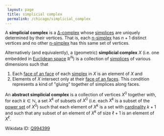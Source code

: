 ```yaml
---
 layout: page
 title: simplicial complex
 permalink: /chicago/simplicial_complex
---
```

A **simplicial complex** is a [∆-complex](https://mathgloss.github.io/MathGloss/chicago/∆-complex) whose [simplices](https://mathgloss.github.io/MathGloss/chicago/n-simplex) are uniquely determined by their vertices. That is, each [n-simplex](https://mathgloss.github.io/MathGloss/chicago/n-simplex) has $n+1$ distinct vertices and no other [n-simplex](https://mathgloss.github.io/MathGloss/chicago/n-simplex) has this same set of vertices.

Alternatively (and equivalently), a (geometric) **simplicial complex** $X$ (i.e. one embedded in [Euclidean space](https://mathgloss.github.io/MathGloss/chicago/dimension_of_vector_space) $\mathbb R^N$) is a collection of [simplices](https://mathgloss.github.io/MathGloss/chicago/##########simplices) of various dimensions such that 
1. Each [face of an face](https://mathgloss.github.io/MathGloss/chicago/face_of_an_##########face) of each [simplex](https://mathgloss.github.io/MathGloss/chicago/##########simplex) in $X$ is an element of $X$ and
2. Elements of $X$ intersect only at their [face of an faces](https://mathgloss.github.io/MathGloss/chicago/face_of_an_##########faces). This condition represents a kind of "gluing" together of simplices along faces.

An **abstract simplicial complex** is a collection of vertices $X^0$ together with, for each $k\in \mathbb N$, a set $X^k$ of subsets of $X^0$ (i.e. each $X^k$ is  a subset of the [power set](https://mathgloss.github.io/MathGloss/chicago/power_set) of $X^0$) such that each element of $X^k$ is a set with [cardinality](https://mathgloss.github.io/MathGloss/chicago/cardinal_number) $k+1$ and such that any subset of an element of $X^k$ of size $\ell + 1$ is an element of $X^\ell$. 

Wikidata ID: [Q994399](https://www.wikidata.org/wiki/Q994399)